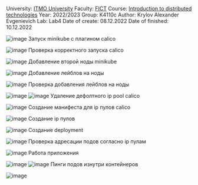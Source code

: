 University: [ITMO University](https://itmo.ru/ru/)
Faculty: [FICT](https://fict.itmo.ru)
Course: [Introduction to distributed technologies](https://github.com/itmo-ict-faculty/introduction-to-distributed-technologies)
Year: 2022/2023
Group: K4110c
Author: Krylov Alexander Evgenievich
Lab: Lab4
Date of create: 08.12.2022
Date of finished: 10.12.2022

![image](https://user-images.githubusercontent.com/44921066/206855008-5f63b1a4-ba45-48d9-a90a-8ec01dea9eac.png)
Запуск minikube с плагином calico

![image](https://user-images.githubusercontent.com/44921066/206855015-48186282-d824-419d-bb51-ad04f48ba50c.png)
Проверка корректного запуска calico

![image](https://user-images.githubusercontent.com/44921066/206855031-b5592c8b-7f67-44bf-890e-d7028bcd1b6b.png)
Добавление второй ноды minikube

![image](https://user-images.githubusercontent.com/44921066/206855049-948bb6eb-f398-4e6b-a8c6-bd451c87d7dd.png)
Добавление лейблов на ноды

![image](https://user-images.githubusercontent.com/44921066/206855056-aa3a7486-44b6-43a7-a69a-e58f559c5bc0.png)
Проверка добавления лейблов на ноды

![image](https://user-images.githubusercontent.com/44921066/206855069-9ebe551a-7bda-4256-8fdd-1f2347ac1070.png)
![image](https://user-images.githubusercontent.com/44921066/206855071-5c370ea5-5a00-46fd-8cf8-a592b2b10837.png)
Удаление дефолтного ip pool calico

![image](https://user-images.githubusercontent.com/44921066/206855087-5cbcabb1-d813-4c52-9b95-1d071f924701.png)
Создание манифеста для ip пулов calico

![image](https://user-images.githubusercontent.com/44921066/206855102-adaa34be-8483-4fdd-9043-2986c251da21.png)
Создание ip пулов

![image](https://user-images.githubusercontent.com/44921066/206855120-8aebd697-d582-49f2-a69f-3eb99227a28d.png)
Создание deployment

![image](https://user-images.githubusercontent.com/44921066/206855128-4b80701d-c3cd-4599-b539-581af7d2ac01.png)
Проверка адресации подов согласно ip пулам

![image](https://user-images.githubusercontent.com/44921066/206855148-2b05c403-a5b9-41f0-87f9-2b3970764c65.png)
Работа приложения

![image](https://user-images.githubusercontent.com/44921066/206855169-1152b856-0146-4249-9863-370d79925488.png)
![image](https://user-images.githubusercontent.com/44921066/206855176-96245e42-1e3d-4304-adb6-d5f76456634d.png)
Пинги подов изнутри контейнеров

![image](https://user-images.githubusercontent.com/44921066/206857687-57f9fb27-791d-42dc-b46a-b1d5f2b2d01a.png)

